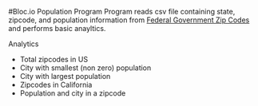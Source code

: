 #Bloc.io Population Program
Program reads csv file containing state, zipcode, and population information from [Federal Government Zip Codes](http://federalgovernmentzipcodes.us/) and performs basic anayltics.

Analytics
* Total zipcodes in US
* City with smallest (non zero) population
* City with largest population
* Zipcodes in California
* Population and city in a zipcode